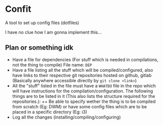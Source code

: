 # Confit
A tool to set up config files (dotfiles)

I have no clue how I am gonna implement this...

## Plan or something idk
+ Have a file for dependencies (For stuff which is needed in compilations, not the thing to compile) File name: `DEP`
+ Have a file listing all the stuff which will be compiled/configured, also have links to their respective git repositories hosted on github, gitlab (Basically anywhere accessible directly by `git clone <link>`)
+ All the "stuff" listed in the file must have a `WHATDO` file in the repo which will have instructions for the compilation/configuration. The following things are to be listed in it (This also lists the structure required for the repositories.):
++ Be able to specify wether the thing is to be compiled from scratch (Eg: DWM) or have some config files which are to be placed in a specific directory (Eg: i3)
+ Log all the changes (installing/compiling/configuring)
